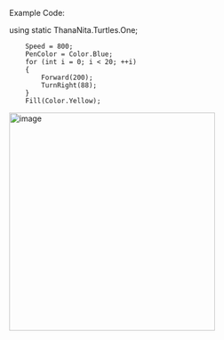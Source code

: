 
Example Code:

using static ThanaNita.Turtles.One;

        Speed = 800;
        PenColor = Color.Blue;
        for (int i = 0; i < 20; ++i)
        {
            Forward(200);
            TurnRight(88);
        }
        Fill(Color.Yellow);


<img width="370" height="392" alt="image" src="https://github.com/user-attachments/assets/b124c91c-410a-437e-b8a7-b47908e3a0aa" />
